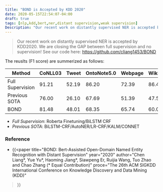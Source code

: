 ```yaml
---
title: "BOND is Accepted by KDD 2020"
date: 2020-05-15T22:54:07-04:00
draft: true
tags: [nlp,kdd,bert,ner,distant supervision,weak supervision]
Description: "Our recent work on distantly supervised NER is accepted by KDD2020. We are closing the GAP between full supervision and distant supervision!"
---
```


> Our recent work on distantly supervised NER is accepted by KDD2020.
> We are closing the GAP between full supervision and no supervision!
> See our code here: https://github.com/cliang1453/BOND


The reuslts (F1 score) are summerized as follows:

| Method | CoNLL03 | Tweet | OntoNote5.0 | Webpage | Wikigold |
| ------ | ------- | ----- | ----------- | ------- | -------- |
| Full Supervision | 91.21 | 52.19 | 86.20 | 72.39 | 86.43 |
| Previous SOTA | 76.00 | 26.10 | 67.69 | 51.39 | 47.54 |
| BOND | 81.48 | 48.01 | 68.35 | 65.74 | 60.07 |

- *Full Supervision*: Roberta Finetuning/BiLSTM CRF
- *Previous SOTA*: BiLSTM-CRF/AutoNER/LR-CRF/KALM/CONNET

### **Reference**

- {{<paper
title="BOND: Bert-Assisted Open-Domain Named Entity Recognition with Distant Supervision"
year="2020"
author="Chen Liang*, Yue Yu*, Haoming Jiang*, Siawpeng Er, Ruijia Wang, Tuo Zhao and Chao Zhang (* Equal Contribution)"
proce="The 26th ACM SIGKDD International Conference on Knowledge Discovery and Data Mining (KDD)"
>}}